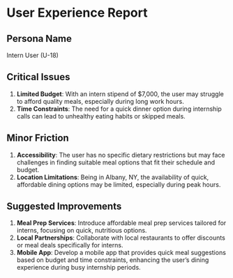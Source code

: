 # User Experience Report

## Persona Name
Intern User (U-18)

## Critical Issues
1. **Limited Budget**: With an intern stipend of $7,000, the user may struggle to afford quality meals, especially during long work hours.
2. **Time Constraints**: The need for a quick dinner option during internship calls can lead to unhealthy eating habits or skipped meals.

## Minor Friction
1. **Accessibility**: The user has no specific dietary restrictions but may face challenges in finding suitable meal options that fit their schedule and budget.
2. **Location Limitations**: Being in Albany, NY, the availability of quick, affordable dining options may be limited, especially during peak hours.

## Suggested Improvements
1. **Meal Prep Services**: Introduce affordable meal prep services tailored for interns, focusing on quick, nutritious options.
2. **Local Partnerships**: Collaborate with local restaurants to offer discounts or meal deals specifically for interns.
3. **Mobile App**: Develop a mobile app that provides quick meal suggestions based on budget and time constraints, enhancing the user’s dining experience during busy internship periods.